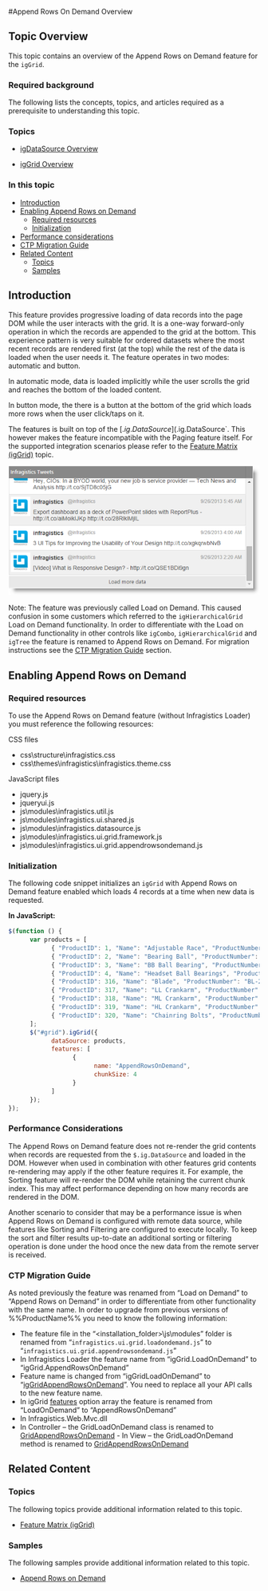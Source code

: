 ﻿<!--
|metadata|
{
    "fileName": "append-rows-on-demand-overview",
    "controlName": ["igGrid"],
    "tags": ["Grids"]
}
|metadata|
-->

#Append Rows On Demand Overview

## Topic Overview

This topic contains an overview of the Append Rows on Demand feature for the `igGrid`.

### Required background

The following lists the concepts, topics, and articles required as a prerequisite to understanding this topic.

### Topics

- [igDataSource Overview](igDataSource-igDataSource-Overview.html)

- [igGrid Overview](igGrid-Overview.html)

### In this topic

-   [Introduction](#introduction)
-   [Enabling Append Rows on Demand](#append-rows-on-demand)
    -   [Required resources](#required-resources)
    -   [Initialization](#initialization)
-   [Performance considerations](#performance-consideration)
-   [CTP Migration Guide](#migration-guide)
-   [Related Content](#related-content)
    -   [Topics](#topics)
    -   [Samples](#samples)

## <a id="introduction"></a>Introduction

This feature provides progressive loading of data records into the page DOM while the user interacts with the grid. It is a one-way forward-only operation in which the records are appended to the grid at the bottom. This experience pattern is very suitable for ordered datasets where the most recent records are rendered first (at the top) while the rest of the data is loaded when the user needs it. The feature operates in two modes: automatic and button.

In automatic mode, data is loaded implicitly while the user scrolls the grid and reaches the bottom of the loaded content.

In button mode, the there is a button at the bottom of the grid which loads more rows when the user click/taps on it.

The features is built on top of the [$.ig.DataSource](%%jQueryApiUrl%%/ig.datasource) paging functionality, thus it supports all range of data sources supported by the `$.ig.DataSource`. This however makes the feature incompatible with the Paging feature itself. For the supported integration scenarios please refer to the [Feature Matrix (igGrid)](Feature-Compatibility-Matrix%28igGrid%29.html) topic.

![](images/igGrid_Append_Rows_on_Demand_Overview_1.png)

Note: The feature was previously called Load on Demand. This caused confusion in some customers which referred to the `igHierarchicalGrid` Load on Demand functionality. In order to differentiate with the Load on Demand functionality in other controls like `igCombo`, `igHierarchicalGrid` and `igTree` the feature is renamed to Append Rows on Demand. For migration instructions see the [CTP Migration Guide](#migration-guide) section.

## <a id="append-rows-on-demand"></a>Enabling Append Rows on Demand

### <a id="required-resources"></a>Required resources

To use the Append Rows on Demand feature (without Infragistics Loader) you must reference the following resources:

CSS files

-   css\structure\infragistics.css
-   css\themes\infragistics\infragistics.theme.css

JavaScript files

-   jquery.js
-   jqueryui.js
-   js\modules\infragistics.util.js
-   js\modules\infragistics.ui.shared.js
-   js\modules\infragistics.datasource.js
-   js\modules\infragistics.ui.grid.framework.js
-   js\modules\infragistics.ui.grid.appendrowsondemand.js

### <a id="initialization"></a>Initialization

The following code snippet initializes an `igGrid` with Append Rows on Demand feature enabled which loads 4 records at a time when new data is requested.

**In JavaScript:**
```js
$(function () {
      var products = [
            { "ProductID": 1, "Name": "Adjustable Race", "ProductNumber": "AR-5381" },
            { "ProductID": 2, "Name": "Bearing Ball", "ProductNumber": "BA-8327" },
            { "ProductID": 3, "Name": "BB Ball Bearing", "ProductNumber": "BE-2349" },
            { "ProductID": 4, "Name": "Headset Ball Bearings", "ProductNumber": "BE-2908" },
            { "ProductID": 316, "Name": "Blade", "ProductNumber": "BL-2036" },
            { "ProductID": 317, "Name": "LL Crankarm", "ProductNumber": "CA-5965" },
            { "ProductID": 318, "Name": "ML Crankarm", "ProductNumber": "CA-6738" },
            { "ProductID": 319, "Name": "HL Crankarm", "ProductNumber": "CA-7457" },
            { "ProductID": 320, "Name": "Chainring Bolts", "ProductNumber": "CB-2903" }
      ];
      $("#grid").igGrid({
            dataSource: products,
            features: [
                  {
                        name: "AppendRowsOnDemand",
                        chunkSize: 4
                  }
            ]
      });
});
```
### <a id="performance-consideration"></a>Performance Considerations

The Append Rows on Demand feature does not re-render the grid contents when records are requested from the `$.ig.DataSource` and loaded in the DOM. However when used in combination with other features grid contents re-rendering may apply if the other feature requires it. For example, the Sorting feature will re-render the DOM while retaining the current chunk index. This may affect performance depending on how many records are rendered in the DOM.

Another scenario to consider that may be a performance issue is when Append Rows on Demand is configured with remote data source, while features like Sorting and Filtering are configured to execute locally. To keep the sort and filter results up-to-date an additional sorting or filtering operation is done under the hood once the new data from the remote server is received.

### <a id="migration-guide"></a>CTP Migration Guide

As noted previously the feature was renamed from “Load on Demand” to “Append Rows on Demand” in order to differentiate from other functionality with the same name. In order to upgrade from previous versions of %%ProductName%% you need to know the following information:

-   The feature file in the “<installation_folder>\js\modules” folder is renamed from “`infragistics.ui.grid.loadondemand.js`” to “`infragistics.ui.grid.appendrowsondemand.js`”
-   In Infragistics Loader the feature name from “igGrid.LoadOnDemand” to “igGrid.AppendRowsOnDemand”
-   Feature name is changed from “igGridLoadOnDemand” to “[igGridAppendRowsOnDemand](%%jQueryApiUrl%%/ui.igGridAppendRowsOnDemand)”. You need to replace all your API calls to the new feature name.
-   In igGrid [features](%%jQueryApiUrl%%/ui.iggrid_tg#options:features) option array the feature is renamed from “LoadOnDemand” to “AppendRowsOnDemand”
-   In Infragistics.Web.Mvc.dll
   -   In Controller – the GridLoadOnDemand class is renamed to [GridAppendRowsOnDemand](Infragistics.Web.Mvc~Infragistics.Web.Mvc.GridAppendRowsOnDemand.html)
    -   In View – the GridLoadOnDemand method is renamed to [GridAppendRowsOnDemand](Infragistics.Web.Mvc~Infragistics.Web.Mvc.GridFeatureBuilder`1~AppendRowsOnDemand.html)

## <a id="related-content"></a>Related Content

### <a id="topics"></a>Topics

The following topics provide additional information related to this topic.

- [Feature Matrix (igGrid)](Feature-Compatibility-Matrix%28igGrid%29.html)

### <a id="samples"></a>Samples

The following samples provide additional information related to this topic.

- [Append Rows on Demand](%%NewSamplesUrl%%/grid/append-rows-on-demand)
                    